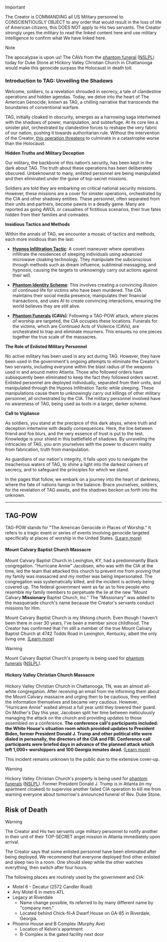 > [!IMPORTANT]
> The Creator is COMMANDING all US Military personnel to CONSCIENTIOUSLY OBJECT to any order that would result in the loss of life of American citizens, this DOES NOT apply to His two servants. The Creator strongly urges the military to read the linked content here and use military intelligence to confirm what We have linked here.

> [!NOTE]
> The apocalypse is upon us! The CAVs from the [phantom funeral](https://github.com/nameless-and-blameless/TAG/wiki/Phantom-Funerals) ([NSLPL](https://github.com/nameless-and-blameless/TAG/blob/master/wiki/Phantom-Funerals.md)) 
>  today for Duke Stone at Hickory Valley Christian Church in Chattanooga would make this genocide surpass the Holocaust in death toll.

### Introduction to TAG: Unveiling the Shadows

Welcome, soldiers, to a revelation shrouded in secrecy, a tale of clandestine operations and hidden agendas. Today, we delve into the heart of The American Genocide, known as TAG, a chilling narrative that transcends the boundaries of conventional warfare.

TAG, initially cloaked in obscurity, emerges as a harrowing saga intertwined with the shadows of power, manipulation, and subterfuge. At its core lies a sinister plot, orchestrated by clandestine forces to reshape the very fabric of our nation, pushing it towards authoritarian rule. Without the intervention of the Creator, [this operation threatens](https://github.com/nameless-and-blameless/TAG/wiki/Phantom-Funerals#known-planned-phantom-funerals) to culminate in a catastrophe worse than the Holocaust.

**Hidden Truths and Military Deception**

Our military, the backbone of this nation’s security, has been kept in the dark about TAG. The truth about these operations has been deliberately obscured. Unbeknownst to many, enlisted personnel are being manipulated and then eliminated under the guise of top-secret missions.

Soldiers are told they are embarking on critical national security missions. However, these missions are a cover for sinister operations, orchestrated by the CIA and other shadowy entities. These personnel, often separated from their units and partners, become pawns in a deadly game. Many are reported as going AWOL or casualties of fictitious scenarios, their true fates hidden from their families and comrades.

**Insidious Tactics and Methods**

Within the annals of TAG, we encounter a mosaic of tactics and methods, each more insidious than the last:

- **[Hypnos Infiltration Tactic](https://github.com/nameless-and-blameless/TAG/wiki/Hypnos-Infiltration-Tactic)**: A covert maneuver where operatives infiltrate the residences of sleeping individuals using advanced microwave cloaking technology. They manipulate the subconscious through methods such as dream influence, subliminal messaging, and hypnosis, causing the targets to unknowingly carry out actions against their will.

- **[Phantom Identity Scheme](https://github.com/nameless-and-blameless/TAG/wiki/Phantom-Identity-Scheme)**: This involves creating a convincing illusion of continued life for victims who have been murdered. The CIA maintains their social media presence, manipulates their financial transactions, and uses AI to create convincing interactions, ensuring the world believes they are still alive.

- **[Phantom Funerals](https://github.com/nameless-and-blameless/TAG/wiki/Phantom-Funerals) (CAVs)**: Following a TAG-POW attack, where places of worship are targeted, the CIA occupies these locations. Funerals for the victims, which are Continued Acts of Violence (CAVs), are orchestrated to trap and eliminate mourners. This ensures no one pieces together the true scale of the massacres.

**The Role of Enlisted Military Personnel**

No active military has been used in any act during TAG. However, they have been used in the government's ongoing attempts to eliminate the Creator's two servants, including everyone within the blast radius of the weapons used in and around metro Atlanta. Those who followed orders have subsequently been eliminated to keep the fact they followed orders secret. Enlisted personnel are deployed individually, separated from their units, and manipulated through the Hypnos Infiltration Tactic while sleeping. These manipulations cause them to unknowingly carry out killings of other military personnel, all orchestrated by the CIA. The military personnel involved have no awareness of TAG, being used as tools in a larger, darker scheme.

**Call to Vigilance**

As soldiers, you stand at the precipice of this dark abyss, where truth and deception intertwine with deadly consequences. Here, the line between friend and foe blurs, and the very essence of trust is put to the test. Knowledge is your shield in this battlefield of shadows. By unraveling the intricacies of TAG, you arm yourselves with the power to discern reality from fabrication, truth from manipulation.

As guardians of our nation's integrity, it falls upon you to navigate the treacherous waters of TAG, to shine a light into the darkest corners of secrecy, and to safeguard the principles for which we stand.

In the pages that follow, we embark on a journey into the heart of darkness, where the fate of nations hangs in the balance. Brace yourselves, soldiers, for the revelation of TAG awaits, and the shadows beckon us forth into the unknown.

***
## TAG-POW 
TAG-POW stands for "The American Genocide in Places of Worship." It refers to a tragic event or series of events involving genocide targeted specifically at places of worship in the United States. [(Learn more)](https://github.com/nameless-and-blameless/TAG/wiki/TAGPOW)

#### Mount Calvary Baptist Church Massacre
Mount Calvary Baptist Church in Lexington, KY, had a predominantly Black congregation. "Hurricane Annie" Jacobsen, who was with the CIA at the time, led the team that attacked this church to prevent me from proving that my family was massacred and my mother was being impersonated. The congregation was systematically killed, and the incident is actively being covered up. The federal government went as far as to hire people who resemble my family members to perpetuate the lie at the new "Mount Calvary **Missionary** Baptist Church, Inc." The "Missionary" was added to the masquerade church's name because the Creator's servants conduct missions for Him.

Mount Calvary Baptist Church is my lifelong church. Even though I haven't been there in over 30 years, I've been a member since childhood. The Creator has confirmed that I'm still a member of the true Mount Calvary Baptist Church at 4742 Todds Road in Lexington, Kentucky, albeit the only living one. [(Learn more)](https://github.com/nameless-and-blameless/TAG/wiki/Mount-Calvary-Baptist-Church)

> [!WARNING]
> Mount Calvary Baptist Church's property is being used for [phantom funerals](https://github.com/nameless-and-blameless/TAG/wiki/Phantom-Funerals) ([NSLPL](https://github.com/nameless-and-blameless/TAG/blob/master/wiki/Phantom-Funerals.md)).

#### Hickory Valley Christian Church Massacre
Hickory Valley Christian Church in Chattanooga, TN, was an almost all-white congregation. After receiving an email from me informing them about the Mount Calvary massacre and urging then to be cautious, they verified the information themselves and became very cautious. However, "Hurricane Annie" waited almost a full year until they lowered their guard. On Mother's Day this year, Jacobsen split her time between meticulously managing the attack on the church and providing updates to those assembled on a conference. **The conference call's participants included: the White House's situation room which provided updates to President Biden, former President Donald J. Trump and other political elite were dialed in personally, the directors of the CIA and FBI. Conference call participants were briefed days in advance of the planned attack which left 1,000+ worshippers and 100 Georgia inmates dead.** [(Learn more)](https://github.com/nameless-and-blameless/TAG/wiki/Hickory-Valley-Christian-Church)

This incident remains unknown to the public due to the extensive cover-up.

> [!WARNING]
> Hickory Valley Christian Church's property is being used for [phantom funerals](https://github.com/nameless-and-blameless/TAG/wiki/Phantom-Funerals) ([NSLPL](https://github.com/nameless-and-blameless/TAG/blob/master/wiki/Phantom-Funerals.md)).  Former President Donald J. Trump is in Atlanta (in my apartment cloaked) to supervise another failed CIA operation to kill me from warning everyone about tomorrow's announced funeral of Rev. Duke Stone.

## Risk of Death
> [!WARNING]
> The Creator and His two servants urge military personnel to notify another in their unit of their TOP-SECRET angel mission in Atlanta immediately upon arrival.

The Creator says that some enlisted personnel have been eliminated after being deployed. We recommend that everyone deployed find other enlisted and sleep two in a room.  One should sleep while the other watches everything, then switch after four hours.

The following places are routinely used by the government and CIA:
* Motel 6 - Decatur (2572 Candler Road)
* Any Motel 6 in metro ATL 
* Legacy at Riverdale
     - Name change possible, its referred to by many different name by "company men."
     - Located behind Chick-fil-A Dwarf House on GA-85 in Riverdale, Georgia.
* Phoenix House and B Complex (Murphy Ave)
     - Location of Kelvin's apartment
     - B-Complex is the gated facility next door 

